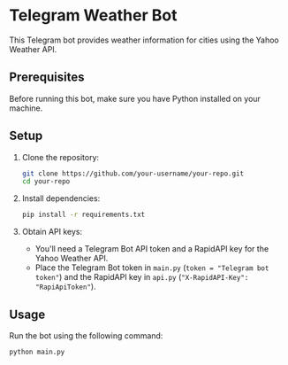 # Telegram Weather Bot

This Telegram bot provides weather information for cities using the Yahoo Weather API.

## Prerequisites

Before running this bot, make sure you have Python installed on your machine.

## Setup

1. Clone the repository:

    ```bash
    git clone https://github.com/your-username/your-repo.git
    cd your-repo
    ```

2. Install dependencies:

    ```bash
    pip install -r requirements.txt
    ```

3. Obtain API keys:

    - You'll need a Telegram Bot API token and a RapidAPI key for the Yahoo Weather API.
    - Place the Telegram Bot token in `main.py` (`token = "Telegram bot token"`) and the RapidAPI key in `api.py` (`"X-RapidAPI-Key": "RapiApiToken"`).

## Usage

Run the bot using the following command:

```bash
python main.py
